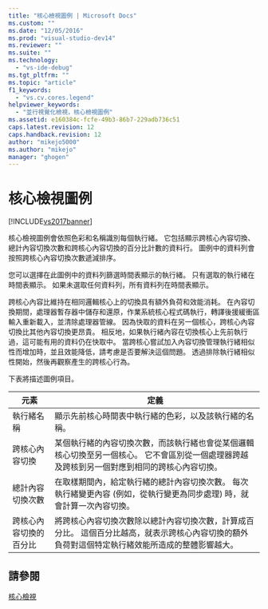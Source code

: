```yaml
---
title: "核心檢視圖例 | Microsoft Docs"
ms.custom: ""
ms.date: "12/05/2016"
ms.prod: "visual-studio-dev14"
ms.reviewer: ""
ms.suite: ""
ms.technology: 
  - "vs-ide-debug"
ms.tgt_pltfrm: ""
ms.topic: "article"
f1_keywords: 
  - "vs.cv.cores.legend"
helpviewer_keywords: 
  - "並行視覺化檢視，核心檢視圖例"
ms.assetid: e160384c-fcfe-49b3-86b7-229adb736c51
caps.latest.revision: 12
caps.handback.revision: 12
author: "mikejo5000"
ms.author: "mikejo"
manager: "ghogen"
---
```

# 核心檢視圖例
[!INCLUDE[vs2017banner](../code-quality/includes/vs2017banner.md)]

核心檢視圖例會依照色彩和名稱識別每個執行緒。  它包括顯示跨核心內容切換、總計內容切換次數和跨核心內容切換的百分比計數的資料行。  圖例中的資料列會按照跨核心內容切換次數遞減排序。  
  
 您可以選擇在此圖例中的資料列篩選時間表顯示的執行緒。  只有選取的執行緒在時間表顯示。  如果未選取任何資料列，所有資料列在時間表顯示。  
  
 跨核心內容比維持在相同邏輯核心上的切換具有額外負荷和效能消耗。  在內容切換期間，處理器暫存器中儲存和還原，作業系統核心程式碼執行，轉譯後援緩衝區輸入重新載入，並清除處理器管線。  因為快取的資料在另一個核心，跨核心內容切換比其他內容切換更昂貴。  相反地，如果執行緒內容在切換核心上先前執行過，這可能有用的資料仍在快取中。  當跨核心嘗試加入內容切換管理執行緒相似性而增加時，並且效能降低，請考慮是否要解決這個問題。  透過排除執行緒相似性開始，然後再觀察產生的跨核心行為。  
  
 下表將描述圖例項目。  
  
|元素|定義|  
|--------|--------|  
|執行緒名稱|顯示先前核心時間表中執行緒的色彩，以及該執行緒的名稱。|  
|跨核心內容切換|某個執行緒的內容切換次數，而該執行緒也會從某個邏輯核心切換至另一個核心。  它不會區別從一個處理器跨越及跨核到另一個對應到相同的跨核心內容切換。|  
|總計內容切換次數|在取樣期間內，給定執行緒的總計內容切換次數。  每次執行緒變更內容 \(例如，從執行變更為同步處理\) 時，就會計算一次內容切換。|  
|跨核心內容切換的百分比|將跨核心內容切換次數除以總計內容切換次數，計算成百分比。  這個百分比越高，就表示跨核心內容切換的額外負荷對這個特定執行緒效能所造成的整體影響越大。|  
  
## 請參閱  
 [核心檢視](../profiling/cores-view.md)